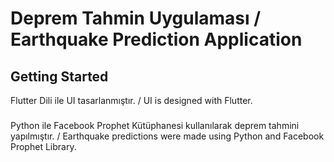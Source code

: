 # Deprem Tahmin Uygulaması / Earthquake Prediction Application 


## Getting Started

Flutter Dili ile UI tasarlanmıştır. / UI is designed with Flutter.
###
Python ile Facebook Prophet Kütüphanesi kullanılarak deprem tahmini yapılmıştır. / Earthquake predictions were made using Python and Facebook Prophet Library. 

